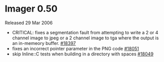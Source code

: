 # Imager 0.50

Released 29 Mar 2006

- CRITICAL: fixes a segmentation fault from attempting to write a 2 or 4 channel image to jpeg or a 2 channel image to tga where the output is an in-memeory buffer. [#18397](https://github.com/tonycoz/imager/issues/18397) 
- fixes an incorrect pointer parameter in the PNG code [#18051](https://github.com/tonycoz/imager/issues/18051) 
- skip Inline::C tests when building in a directory with spaces [#18049](https://github.com/tonycoz/imager/issues/18049)